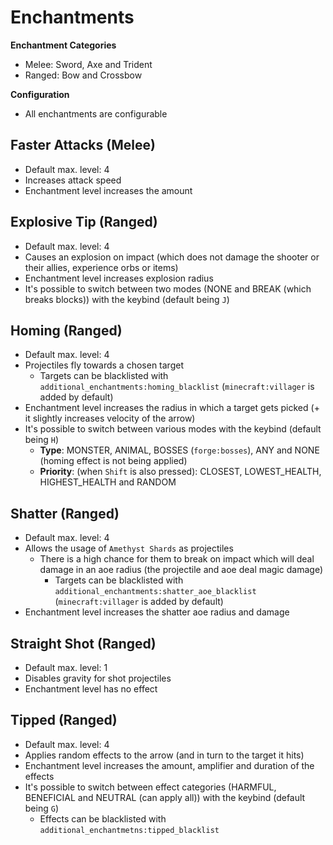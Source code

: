 # Enchantments
**Enchantment Categories**
- Melee: Sword, Axe and Trident
- Ranged: Bow and Crossbow

**Configuration**
- All enchantments are configurable

## Faster Attacks (Melee)
- Default max. level: 4
- Increases attack speed
- Enchantment level increases the amount

## Explosive Tip (Ranged)
- Default max. level: 4
- Causes an explosion on impact (which does not damage the shooter or their allies, experience orbs or items)
- Enchantment level increases explosion radius
- It's possible to switch between two modes (NONE and BREAK (which breaks blocks)) with the keybind (default being `J`)

## Homing (Ranged)
- Default max. level: 4
- Projectiles fly towards a chosen target
  - Targets can be blacklisted with `additional_enchantments:homing_blacklist` (`minecraft:villager` is added by default)
- Enchantment level increases the radius in which a target gets picked (+ it slightly increases velocity of the arrow)
- It's possible to switch between various modes with the keybind (default being `H`)
    - **Type**: MONSTER, ANIMAL, BOSSES (`forge:bosses`), ANY and NONE (homing effect is not being applied)
    - **Priority**: (when `Shift` is also pressed): CLOSEST, LOWEST_HEALTH, HIGHEST_HEALTH and RANDOM

## Shatter (Ranged)
- Default max. level: 4
- Allows the usage of `Amethyst Shards` as projectiles
  - There is a high chance for them to break on impact which will deal damage in an aoe radius (the projectile and aoe deal magic damage)
    - Targets can be blacklisted with `additional_enchantments:shatter_aoe_blacklist` (`minecraft:villager` is added by default)
- Enchantment level increases the shatter aoe radius and damage

## Straight Shot (Ranged)
- Default max. level: 1
- Disables gravity for shot projectiles
- Enchantment level has no effect

## Tipped (Ranged)
- Default max. level: 4
- Applies random effects to the arrow (and in turn to the target it hits)
- Enchantment level increases the amount, amplifier and duration of the effects
- It's possible to switch between effect categories (HARMFUL, BENEFICIAL and NEUTRAL (can apply all)) with the keybind (default being `G`)
  - Effects can be blacklisted with `additional_enchantmetns:tipped_blacklist`